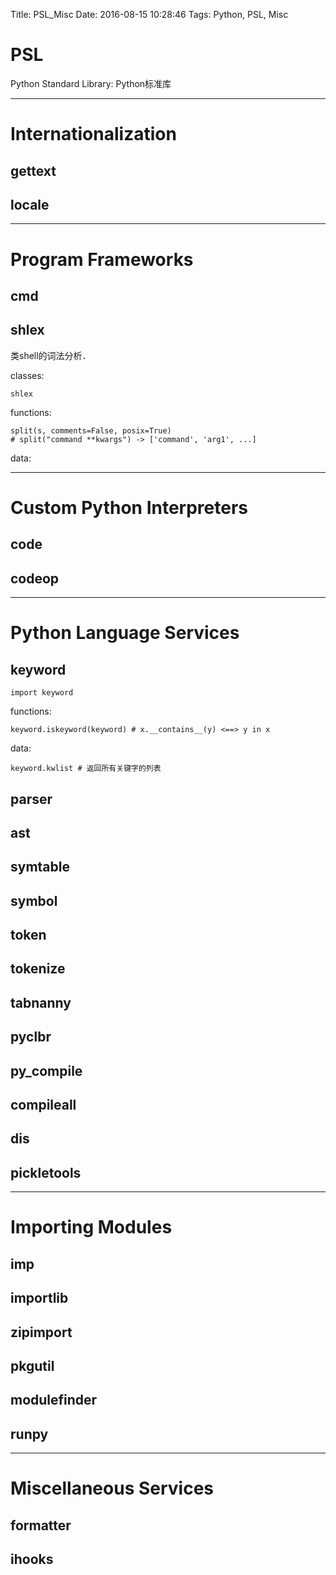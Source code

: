 Title: PSL_Misc
Date: 2016-08-15 10:28:46
Tags: Python, PSL, Misc



# PSL

Python Standard Library: Python标准库

***

# Internationalization

## gettext

## locale

***

# Program Frameworks

## cmd

## shlex

类shell的词法分析．

classes:

    shlex

functions:

    split(s, comments=False, posix=True)
    # split("command **kwargs") -> ['command', 'arg1', ...]

data:

***

# Custom Python Interpreters

## code

## codeop

***

# Python Language Services

## keyword

    import keyword

functions:

    keyword.iskeyword(keyword) # x.__contains__(y) <==> y in x

data:

    keyword.kwlist # 返回所有关键字的列表

## parser

## ast

## symtable

## symbol

## token

## tokenize

## tabnanny

## pyclbr

## py_compile

## compileall

## dis

## pickletools

***

# Importing Modules

## imp

## importlib

## zipimport

## pkgutil

## modulefinder

## runpy

***

# Miscellaneous Services

## formatter

## ihooks
